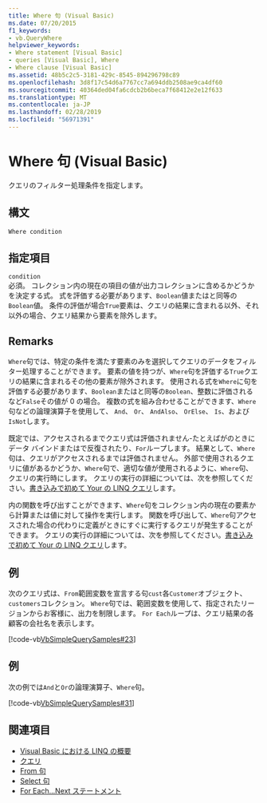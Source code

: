 ```yaml
---
title: Where 句 (Visual Basic)
ms.date: 07/20/2015
f1_keywords:
- vb.QueryWhere
helpviewer_keywords:
- Where statement [Visual Basic]
- queries [Visual Basic], Where
- Where clause [Visual Basic]
ms.assetid: 48b5c2c5-3181-429c-8545-894296798c89
ms.openlocfilehash: 3d8f17c54d6a7767cc7a694ddb2508ae9ca4df60
ms.sourcegitcommit: 40364ded04fa6cdcb2b6beca7f68412e2e12f633
ms.translationtype: MT
ms.contentlocale: ja-JP
ms.lasthandoff: 02/28/2019
ms.locfileid: "56971391"
---
```

# <a name="where-clause-visual-basic"></a>Where 句 (Visual Basic)
クエリのフィルター処理条件を指定します。  
  
## <a name="syntax"></a>構文  
  
```  
Where condition  
```  
  
## <a name="parts"></a>指定項目  
 `condition`  
 必須。 コレクション内の現在の項目の値が出力コレクションに含めるかどうかを決定する式。 式を評価する必要があります、`Boolean`値またはと同等の`Boolean`値。 条件の評価が場合`True`要素は、クエリの結果に含まれる以外、それ以外の場合、クエリ結果から要素を除外します。  
  
## <a name="remarks"></a>Remarks  
 `Where`句では、特定の条件を満たす要素のみを選択してクエリのデータをフィルター処理することができます。 要素の値を持つが、`Where`句を評価する`True`クエリの結果に含まれるその他の要素が除外されます。 使用される式を`Where`に句を評価する必要があります、`Boolean`またはと同等の`Boolean`、整数に評価されるなど`False`その値が 0 の場合。 複数の式を組み合わせることができます、`Where`句などの論理演算子を使用して、 `And`、 `Or`、 `AndAlso`、 `OrElse`、 `Is`、および`IsNot`します。  
  
 既定では、アクセスされるまでクエリ式は評価されません-たとえばがのときにデータ バインドまたはで反復されたり、`For`ループします。 結果として、`Where`句は、クエリがアクセスされるまでは評価されません。 外部で使用されるクエリに値があるかどうか、`Where`句で、適切な値が使用されるように、`Where`句、クエリの実行時にします。 クエリの実行の詳細については、次を参照してください。[書き込みで初めて Your の LINQ クエリ](../../../visual-basic/programming-guide/concepts/linq/writing-your-first-linq-query.md)します。  
  
 内の関数を呼び出すことができます、`Where`句をコレクション内の現在の要素から計算または値に対して操作を実行します。 関数を呼び出して、`Where`句アクセスされた場合の代わりに定義がときにすぐに実行するクエリが発生することができます。 クエリの実行の詳細については、次を参照してください。[書き込みで初めて Your の LINQ クエリ](../../../visual-basic/programming-guide/concepts/linq/writing-your-first-linq-query.md)します。  
  
## <a name="example"></a>例  
 次のクエリ式は、`From`範囲変数を宣言する句`cust`各`Customer`オブジェクト、`customers`コレクション。 `Where`句では、範囲変数を使用して、指定されたリージョンからお客様に、出力を制限します。 `For Each`ループは、クエリ結果の各顧客の会社名を表示します。  
  
 [!code-vb[VbSimpleQuerySamples#23](~/samples/snippets/visualbasic/VS_Snippets_VBCSharp/VbSimpleQuerySamples/VB/QuerySamples1.vb#23)]  
  
## <a name="example"></a>例  
 次の例では`And`と`Or`の論理演算子、`Where`句。  
  
 [!code-vb[VbSimpleQuerySamples#31](~/samples/snippets/visualbasic/VS_Snippets_VBCSharp/VbSimpleQuerySamples/VB/QuerySamples1.vb#31)]  
  
## <a name="see-also"></a>関連項目
- [Visual Basic における LINQ の概要](../../../visual-basic/programming-guide/language-features/linq/introduction-to-linq.md)
- [クエリ](../../../visual-basic/language-reference/queries/index.md)
- [From 句](../../../visual-basic/language-reference/queries/from-clause.md)
- [Select 句](../../../visual-basic/language-reference/queries/select-clause.md)
- [For Each...Next ステートメント](../../../visual-basic/language-reference/statements/for-each-next-statement.md)
